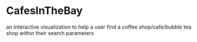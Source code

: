 # CafesInTheBay
an interactive visualization to help a user find a coffee shop/cafe/bubble tea shop within their search parameters
